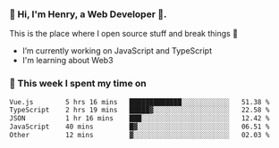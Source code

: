 <!-- [![Click to enter my website](https://github.com/zh30/zh30/assets/7930156/bb82b0df-3fb8-4136-8522-734cd2b27f6a)](https://blog.zhanghe.dev) -->

### 👋 Hi, I'm Henry, a Web Developer 🚀.

This is the place where I open source stuff and break things :rofl:

- I’m currently working on JavaScript and TypeScript
- I'm learning about Web3 

### 💪 This week I spent my time on

<!--START_SECTION:waka-->

```txt
Vue.js        5 hrs 16 mins   █████████████░░░░░░░░░░░░   51.38 %
TypeScript    2 hrs 19 mins   █████▓░░░░░░░░░░░░░░░░░░░   22.58 %
JSON          1 hr 16 mins    ███░░░░░░░░░░░░░░░░░░░░░░   12.42 %
JavaScript    40 mins         █▓░░░░░░░░░░░░░░░░░░░░░░░   06.51 %
Other         12 mins         ▓░░░░░░░░░░░░░░░░░░░░░░░░   02.03 %
```

<!--END_SECTION:waka-->
